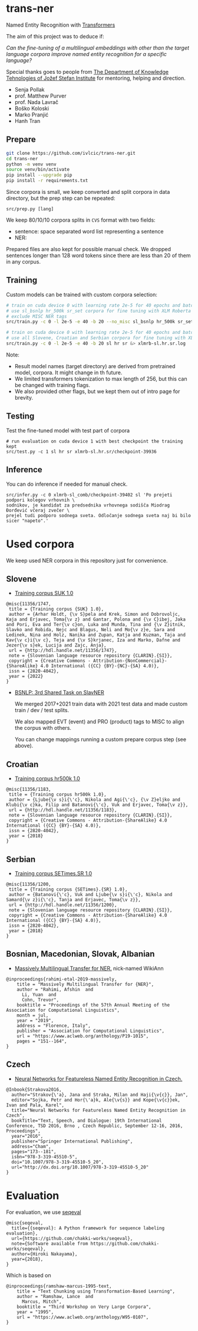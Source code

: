 # trans-ner
Named Entity Recognition with [Transformers](https://github.com/huggingface/transformers)

The aim of this project was to deduce if:

_Can the fine-tuning of a multilingual embeddings with other than the target language corpora improve named entity recognition for a specific language?_

Special thanks goes to people from [The Department of Knowledge Tehnologies of Jožef Stefan Institute](https://kt.ijs.si/) for mentoring, helping and direction.

- Senja Pollak
- prof. Matthew Purver
- prof. Nada Lavrač
- Boško Koloski
- Marko Pranjić
- Hanh Tran

## Prepare

```bash
git clone https://github.com/ivlcic/trans-ner.git
cd trans-ner
python -m venv venv
source venv/bin/activate
pip install --upgrade pip
pip install -r requirements.txt
```

Since corpora is small, we keep converted and split corpora in data directory, but the prep step can be repeated:
```
src/prep.py [lang]
```

We keep 80/10/10 corpora splits in `CVS` format with two fields:

- sentence: space separated word list representing a sentence
- NER: 

Prepared files are also kept for possible manual check.
We dropped sentences longer than 128 word tokens since there are less than 20 of them in any corpus.

## Training

Custom models can be trained with custom corpora selection:

```bash
# train on cuda device 0 with learning rate 2e-5 for 40 epochs and batch size of 20
# use sl_bsnlp hr_500k sr_set corpora for fine tuning with XLM Roberta Base pretrained model
# exclude MISC NER tags    
src/train.py -c 0 -l 2e-5 -e 40 -b 20 --no_misc sl_bsnlp hr_500k sr_set xlmrb &> test-xlmrb-nomisc.log
```

```bash
# train on cuda device 0 with learning rate 2e-5 for 40 epochs and batch size of 20
# use all Slovene, Croatian and Serbian corpora for fine tuning with XLM Roberta Base pretrained model   
src/train.py -c 0 -l 2e-5 -e 40 -b 20 sl hr sr &> xlmrb-sl.hr.sr.log
```

Note: 

- Result model names (target directory) are derived from pretrained model, corpora.
It might change in th future.
- We limited transformers tokenization to max length of 256, but this can be changed with training flags.
- We also provided other flags, but we kept them out of intro page for brevity. 

## Testing
Test the fine-tuned model with test part of corpora
```
# run evaluation on cuda device 1 with best checkpoint the training kept
src/test.py -c 1 sl hr sr xlmrb-sl.hr.sr/checkpoint-39936
```

## Inference
You can do inference if needed for manual check. 
```
src/infer.py -c 0 xlmrb-sl_comb/checkpoint-39402 sl 'Po prejeti podpori kolegov vrhovnih \
sodnikov, je kandidat za predsednika vrhovnega sodišča Miodrag Đorđević včeraj zvečer \
prejel tudi podporo sodnega sveta. Odločanje sodnega sveta naj bi bilo sicer "napeto".'
```


# Used corpora

We keep used NER corpora in this repository just for convenience.

## Slovene 

- [Training corpus SUK 1.0](https://www.clarin.si/repository/xmlui/handle/11356/1747)
  
```
@misc{11356/1747,
 title = {Training corpus {SUK} 1.0},
 author = {Arhar Holdt, {\v S}pela and Krek, Simon and Dobrovoljc, Kaja and Erjavec, Toma{\v z} and Gantar, Polona and {\v C}ibej, Jaka and Pori, Eva and Ter{\v c}on, Luka and Munda, Tina and {\v Z}itnik, Slavko and Robida, Nejc and Blagus, Neli and Mo{\v z}e, Sara and Ledinek, Nina and Holz, Nanika and Zupan, Katja and Kuzman, Taja and Kav{\v c}i{\v c}, Teja and {\v S}krjanec, Iza and Marko, Dafne and Jezer{\v s}ek, Lucija and Zajc, Anja},
 url = {http://hdl.handle.net/11356/1747},
 note = {Slovenian language resource repository {CLARIN}.{SI}},
 copyright = {Creative Commons - Attribution-{NonCommercial}-{ShareAlike} 4.0 International ({CC} {BY}-{NC}-{SA} 4.0)},
 issn = {2820-4042},
 year = {2022} 
}
```
- [BSNLP: 3rd Shared Task on SlavNER](http://bsnlp.cs.helsinki.fi/shared-task.html)
 
  We merged 2017+2021 train data with 2021 test data and made custom train / dev / test splits. 
  
  We also mapped EVT (event) and PRO (product) tags to MISC to align the corpus with others.
  
  You can change mappings running a custom prepare corpus step (see above).

## Croatian

- [Training corpus hr500k 1.0](https://www.clarin.si/repository/xmlui/handle/11356/1183)

```
@misc{11356/1183,
 title = {Training corpus hr500k 1.0},
 author = {Ljube{\v s}i{\'c}, Nikola and Agi{\'c}, {\v Z}eljko and Klubi{\v c}ka, Filip and Batanovi{\'c}, Vuk and Erjavec, Toma{\v z}},
 url = {http://hdl.handle.net/11356/1183},
 note = {Slovenian language resource repository {CLARIN}.{SI}},
 copyright = {Creative Commons - Attribution-{ShareAlike} 4.0 International ({CC} {BY}-{SA} 4.0)},
 issn = {2820-4042},
 year = {2018} 
}
```

## Serbian

- [Training corpus SETimes.SR 1.0](https://www.clarin.si/repository/xmlui/handle/11356/1200)

```
@misc{11356/1200,
 title = {Training corpus {SETimes}.{SR} 1.0},
 author = {Batanovi{\'c}, Vuk and Ljube{\v s}i{\'c}, Nikola and Samard{\v z}i{\'c}, Tanja and Erjavec, Toma{\v z}},
 url = {http://hdl.handle.net/11356/1200},
 note = {Slovenian language resource repository {CLARIN}.{SI}},
 copyright = {Creative Commons - Attribution-{ShareAlike} 4.0 International ({CC} {BY}-{SA} 4.0)},
 issn = {2820-4042},
 year = {2018} 
}
```

## Bosnian, Macedonian, Slovak, Albanian

- [Massively Multilingual Transfer for NER.](https://github.com/afshinrahimi/mmner) nick-named WikiAnn
```
@inproceedings{rahimi-etal-2019-massively,
    title = "Massively Multilingual Transfer for {NER}",
    author = "Rahimi, Afshin  and
      Li, Yuan  and
      Cohn, Trevor",
    booktitle = "Proceedings of the 57th Annual Meeting of the Association for Computational Linguistics",
    month = jul,
    year = "2019",
    address = "Florence, Italy",
    publisher = "Association for Computational Linguistics",
    url = "https://www.aclweb.org/anthology/P19-1015",
    pages = "151--164",
}
```


## Czech

- [Neural Networks for Featureless Named Entity Recognition in Czech.](https://github.com/strakova/ner_tsd2016)

```
@Inbook{Strakova2016,
  author="Strakov{\'a}, Jana and Straka, Milan and Haji{\v{c}}, Jan",
  editor="Sojka, Petr and Hor{\'a}k, Ale{\v{s}} and Kope{\v{c}}ek, Ivan and Pala, Karel",
  title="Neural Networks for Featureless Named Entity Recognition in Czech",
  bookTitle="Text, Speech, and Dialogue: 19th International Conference, TSD 2016, Brno , Czech Republic, September 12-16, 2016, Proceedings",
  year="2016",
  publisher="Springer International Publishing",
  address="Cham",
  pages="173--181",
  isbn="978-3-319-45510-5",
  doi="10.1007/978-3-319-45510-5_20",
  url="http://dx.doi.org/10.1007/978-3-319-45510-5_20"
}
```

# Evaluation

For evaluation, we use [seqeval](https://huggingface.co/spaces/evaluate-metric/seqeval)
```
@misc{seqeval,
  title={{seqeval}: A Python framework for sequence labeling evaluation},
  url={https://github.com/chakki-works/seqeval},
  note={Software available from https://github.com/chakki-works/seqeval},
  author={Hiroki Nakayama},
  year={2018},
}
```

Which is based on
```
@inproceedings{ramshaw-marcus-1995-text,
    title = "Text Chunking using Transformation-Based Learning",
    author = "Ramshaw, Lance  and
      Marcus, Mitch",
    booktitle = "Third Workshop on Very Large Corpora",
    year = "1995",
    url = "https://www.aclweb.org/anthology/W95-0107",
}
```
